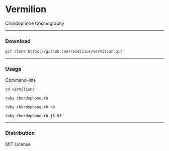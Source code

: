 # Vermilion
Chordophone Cosmography

---

### Download

    git clone https://github.com/reidiiius/vermilion.git

---

### Usage
Command-line

    cd vermilion/

    ruby chordophone.rb

    ruby chordophone.rb n0

    ruby chordophone.rb j6 k5

---

### Distribution
MIT License

